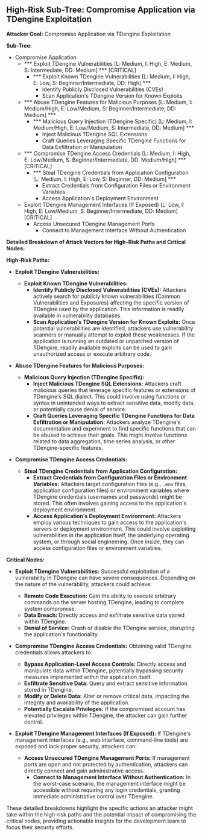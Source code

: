 ## High-Risk Sub-Tree: Compromise Application via TDengine Exploitation

**Attacker Goal:** Compromise Application via TDengine Exploitation

**Sub-Tree:**

*   Compromise Application
    *   *** Exploit TDengine Vulnerabilities [L: Medium, I: High, E: Medium, S: Intermediate, DD: Medium] *** [CRITICAL]
        *   *** Exploit Known TDengine Vulnerabilities [L: Medium, I: High, E: Low, S: Beginner/Intermediate, DD: High] ***
            *   Identify Publicly Disclosed Vulnerabilities (CVEs)
            *   Scan Application's TDengine Version for Known Exploits
    *   *** Abuse TDengine Features for Malicious Purposes [L: Medium, I: Medium/High, E: Low/Medium, S: Beginner/Intermediate, DD: Medium] ***
        *   *** Malicious Query Injection (TDengine Specific) [L: Medium, I: Medium/High, E: Low/Medium, S: Intermediate, DD: Medium] ***
            *   Inject Malicious TDengine SQL Extensions
            *   Craft Queries Leveraging Specific TDengine Functions for Data Exfiltration or Manipulation
    *   *** Compromise TDengine Access Credentials [L: Medium, I: High, E: Low/Medium, S: Beginner/Intermediate, DD: Medium/High] *** [CRITICAL]
        *   *** Steal TDengine Credentials from Application Configuration [L: Medium, I: High, E: Low, S: Beginner, DD: Medium] ***
            *   Extract Credentials from Configuration Files or Environment Variables
            *   Access Application's Deployment Environment
    *   Exploit TDengine Management Interfaces (If Exposed) [L: Low, I: High, E: Low/Medium, S: Beginner/Intermediate, DD: Medium] [CRITICAL]
        *   Access Unsecured TDengine Management Ports
            *   Connect to Management Interface Without Authentication

**Detailed Breakdown of Attack Vectors for High-Risk Paths and Critical Nodes:**

**High-Risk Paths:**

*   **Exploit TDengine Vulnerabilities:**
    *   **Exploit Known TDengine Vulnerabilities:**
        *   **Identify Publicly Disclosed Vulnerabilities (CVEs):** Attackers actively search for publicly known vulnerabilities (Common Vulnerabilities and Exposures) affecting the specific version of TDengine used by the application. This information is readily available in vulnerability databases.
        *   **Scan Application's TDengine Version for Known Exploits:** Once potential vulnerabilities are identified, attackers use vulnerability scanners or manually attempt to exploit these weaknesses. If the application is running an outdated or unpatched version of TDengine, readily available exploits can be used to gain unauthorized access or execute arbitrary code.

*   **Abuse TDengine Features for Malicious Purposes:**
    *   **Malicious Query Injection (TDengine Specific):**
        *   **Inject Malicious TDengine SQL Extensions:** Attackers craft malicious queries that leverage specific features or extensions of TDengine's SQL dialect. This could involve using functions or syntax in unintended ways to extract sensitive data, modify data, or potentially cause denial of service.
        *   **Craft Queries Leveraging Specific TDengine Functions for Data Exfiltration or Manipulation:** Attackers analyze TDengine's documentation and experiment to find specific functions that can be abused to achieve their goals. This might involve functions related to data aggregation, time series analysis, or other TDengine-specific features.

*   **Compromise TDengine Access Credentials:**
    *   **Steal TDengine Credentials from Application Configuration:**
        *   **Extract Credentials from Configuration Files or Environment Variables:** Attackers target configuration files (e.g., `.env` files, application configuration files) or environment variables where TDengine credentials (usernames and passwords) might be stored. This often involves gaining access to the application's deployment environment.
        *   **Access Application's Deployment Environment:** Attackers employ various techniques to gain access to the application's servers or deployment environment. This could involve exploiting vulnerabilities in the application itself, the underlying operating system, or through social engineering. Once inside, they can access configuration files or environment variables.

**Critical Nodes:**

*   **Exploit TDengine Vulnerabilities:** Successful exploitation of a vulnerability in TDengine can have severe consequences. Depending on the nature of the vulnerability, attackers could achieve:
    *   **Remote Code Execution:** Gain the ability to execute arbitrary commands on the server hosting TDengine, leading to complete system compromise.
    *   **Data Breach:** Directly access and exfiltrate sensitive data stored within TDengine.
    *   **Denial of Service:** Crash or disable the TDengine service, disrupting the application's functionality.

*   **Compromise TDengine Access Credentials:** Obtaining valid TDengine credentials allows attackers to:
    *   **Bypass Application-Level Access Controls:** Directly access and manipulate data within TDengine, potentially bypassing security measures implemented within the application itself.
    *   **Exfiltrate Sensitive Data:** Query and extract sensitive information stored in TDengine.
    *   **Modify or Delete Data:** Alter or remove critical data, impacting the integrity and availability of the application.
    *   **Potentially Escalate Privileges:** If the compromised account has elevated privileges within TDengine, the attacker can gain further control.

*   **Exploit TDengine Management Interfaces (If Exposed):** If TDengine's management interfaces (e.g., web interface, command-line tools) are exposed and lack proper security, attackers can:
    *   **Access Unsecured TDengine Management Ports:** If management ports are open and not protected by authentication, attackers can directly connect and gain administrative access.
        *   **Connect to Management Interface Without Authentication:**  In the worst-case scenario, the management interface might be accessible without requiring any login credentials, granting immediate administrative control over TDengine.

These detailed breakdowns highlight the specific actions an attacker might take within the high-risk paths and the potential impact of compromising the critical nodes, providing actionable insights for the development team to focus their security efforts.